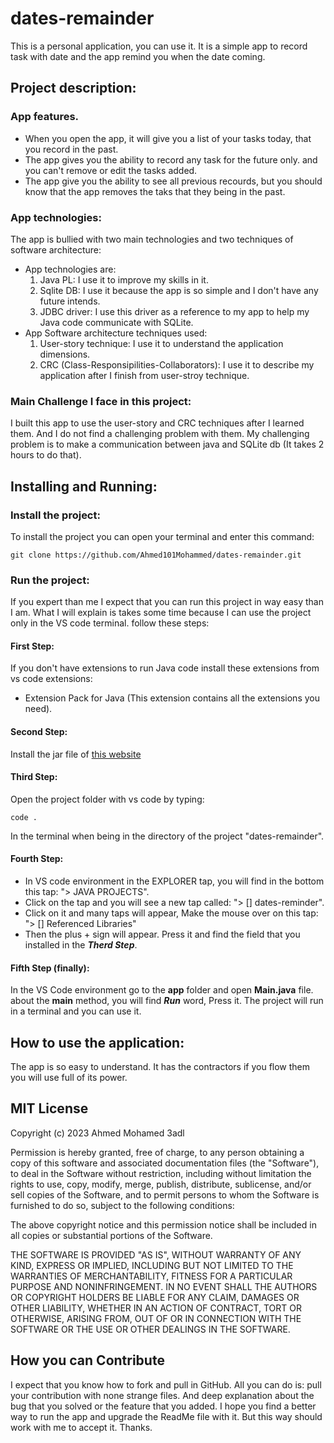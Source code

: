 # dates-remainder
This is a personal application, you can use it. It is a simple app to record task with date and the app remind you when the date coming.

## Project description:
### App features.
- When you open the app, it will give you a list of your tasks today, that you record in the past.
- The app gives you the ability to record any task for the future only. and you can't remove or edit the tasks added.
- The app give you the ability to see all previous recourds, but you should know that the app removes the taks that they being in the past.
### App technologies:
The app is bullied with two main technologies and two techniques of software architecture:
- App technologies are:
    1. Java PL: I use it to improve my skills in it.
    2. Sqlite DB: I use it because the app is so simple and I don't have any future intends.
    3. JDBC driver: I use this driver as a reference to my app to help my Java code communicate with SQLite.
- App Software architecture techniques used:
    1. User-story technique: I use it to understand the application dimensions.
    2. CRC (Class-Responsipilities-Collaborators): I use it to describe my application after I finish from user-stroy technique.
### Main Challenge I face in this project:
I built this app to use the user-story and CRC techniques after I learned them. And I do not find a challenging problem with them.
My challenging problem is to make a communication between java and SQLite db (It takes 2 hours to do that).

## Installing and Running:
### Install the project:
To install the project you can open your terminal and enter this command:
```
git clone https://github.com/Ahmed101Mohammed/dates-remainder.git
```
### Run the project:
If you expert than me I expect that you can run this project in way easy than I am. What I will explain is takes some time because I can use the project only in the VS code terminal.
follow these steps:
#### First Step:
If you don't have extensions to run Java code install these extensions from vs code extensions:
- Extension Pack for Java (This extension contains all the extensions you need).
#### Second Step:
Install the jar file of [this website](https://mvnrepository.com/artifact/org.xerial/sqlite-jdbc/3.42.0.1)
#### Third Step:
Open the project folder with vs code by typing:
```
code .
```
In the terminal when being in the directory of the project "dates-remainder".
#### Fourth Step:
- In VS code environment in the EXPLORER tap, you will find in the bottom this tap: "> JAVA PROJECTS".
- Click on the tap and you will see a new tap called: "> [] dates-reminder".
- Click on it and many taps will appear, Make the mouse over on this tap: "> [] Referenced Libraries"
- Then the plus + sign will appear. Press it and find the field that you installed in the ***Therd Step***.

#### Fifth Step (finally):
In the VS Code environment go to the **app** folder and open **Main.java** file.
about the **main** method, you will find ***Run*** word, Press it.
The project will run in a terminal and you can use it.

## How to use the application:
The app is so easy to understand. It has the contractors if you flow them you will use full of its power.

## MIT License

Copyright (c) 2023 Ahmed Mohamed 3adl

Permission is hereby granted, free of charge, to any person obtaining a copy
of this software and associated documentation files (the "Software"), to deal
in the Software without restriction, including without limitation the rights
to use, copy, modify, merge, publish, distribute, sublicense, and/or sell
copies of the Software, and to permit persons to whom the Software is
furnished to do so, subject to the following conditions:

The above copyright notice and this permission notice shall be included in all
copies or substantial portions of the Software.

THE SOFTWARE IS PROVIDED "AS IS", WITHOUT WARRANTY OF ANY KIND, EXPRESS OR
IMPLIED, INCLUDING BUT NOT LIMITED TO THE WARRANTIES OF MERCHANTABILITY,
FITNESS FOR A PARTICULAR PURPOSE AND NONINFRINGEMENT. IN NO EVENT SHALL THE
AUTHORS OR COPYRIGHT HOLDERS BE LIABLE FOR ANY CLAIM, DAMAGES OR OTHER
LIABILITY, WHETHER IN AN ACTION OF CONTRACT, TORT OR OTHERWISE, ARISING FROM,
OUT OF OR IN CONNECTION WITH THE SOFTWARE OR THE USE OR OTHER DEALINGS IN THE
SOFTWARE.

## How you can Contribute
I expect that you know how to fork and pull in GitHub.
All you can do is: pull your contribution with none strange files. And deep explanation about the bug that you solved or the feature that you added.
I hope you find a better way to run the app and upgrade the ReadMe file with it. But this way should work with me to accept it.
Thanks. 